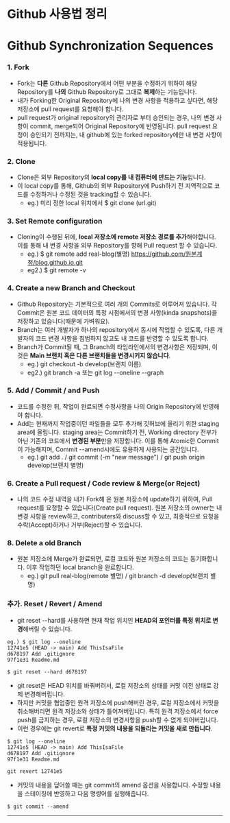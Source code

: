 Github 사용법 정리
===============

# Github Synchronization Sequences

### 1. Fork
* Fork는 **다른** Github Repository에서 어떤 부분을 수정하기 위하여 해당 Repository를 **나의** Github Repository로 그대로 **복제**하는 기능입니다.
* 내가 Forking한 Original Repository에 나의 변경 사항을 적용하고 싶다면, 해당 저장소에 pull request를 요청해야 합니다. 
* pull request가 original repository의 관리자로 부터 승인되는 경우, 나의 변경 사항이 commit, merge되어 Original Repository에 반영됩니다. pull request 요청이 승인되기 전까지는, 내 github에 있는 forked repository에만 내 변경 사항이 적용됩니다.

### 2. Clone
* Clone은 외부 Repository의 **local copy를 내 컴퓨터에 만드는 기능**입니다.
* 이 local copy를 통해, Github의 외부 Repository에 Push하기 전 지역적으로 코드를 수정하거나 수정된 것을 tracking할 수 있습니다.
  - eg.) 미리 정한 local 위치에서 $ git clone (url.git)

### 3. Set Remote configuration
* Cloning이 수행된 뒤에, **local 저장소에 remote 저장소 경로를 추가**해야합니다. 이를 통해 내 변경 사항을 외부 Repository를 향해 Pull request 할 수 있습니다.
  - eg.) $ git remote add real-blog(별명) https://github.com/원본계정/blog.github.io.git
  - eg2.) $ git remote -v 

### 4. Create a new Branch and Checkout
* Github Repository는 기본적으로 여러 개의 Commits로 이루어져 있습니다. 각 Commit은 원본 코드 데이터의 특정 시점에서의 변경 사항(kinda snapshots)을 저장하고 있습니다(때문에 가벼워요).
* Branch는 여러 개발자가 하나의 repository에서 동시에 작업할 수 있도록, 다른 개발자의 코드 변경 사항을 침범하지 않고도 내 코드를 반영할 수 있도록 합니다.
* Branch가 Commit될 때, 그 Branch의 타임라인에서의 변경사항은 저장되며, 이것은 **Main 브랜치 혹은 다른 브랜치들을 변경시키지 않습니다**.
  - eg.) git checkout -b develop(브랜치 이름)
  - eg2.) git branch -a 또는 git log --oneline --graph

### 5. Add / Commit / and Push
* 코드를 수정한 뒤, 작업이 완료되면 수정사항을 나의 Origin Repository에 반영해야 합니다. 
* Add는 현재까지 작업중이던 파일들을 모두 추가해 깃허브에 올리기 위한 staging area에 올립니다. staging area는 Commit하기 전, Working directory 전부가 아닌 기존의 코드에서 **변경된 부분**만을 저장합니다. 이를 통해 Atomic한 Commit이 가능해지며, Commit --amend시에도 유용하게 사용되는 공간입니다.
  - eg.) git add . / git commit (-m "new message") / git push origin develop(브랜치 별명)

### 6. Create a Pull request / Code review & Merge(or Reject)
* 나의 코드 수정 내역을 내가 Fork해 온 원본 저장소에 update하기 위하여, Pull request를 요청할 수 있습니다(Create pull request). 원본 저장소의 owner는 내 변경 사항을 review하고, contributers와 discuss할 수 있고, 최종적으로 요청을 수락(Accept)하거나 거부(Reject)할 수 있습니다. 

### 8. Delete a old Branch 
* 원본 저장소에 Merge가 완료되면, 로컬 코드와 원본 저장소의 코드는 동기화합니다. 이후 작업하던 local branch을 완료합니다.
  - eg.) git pull real-blog(remote 별명) / git branch -d develop(브랜치 별명)

### 추가. Reset / Revert / Amend
* git reset --hard를 사용하면 현재 작업 위치인 **HEAD의 포인터를 특정 위치로 변경**해버릴 수 있습니다. 
```
eg.) $ git log --oneline
12741e5 (HEAD -> main) Add ThisIsaFile
d678197 Add .gitignore
97f1e31 Readme.md

$ git reset --hard d678197
```
* git reset은 HEAD 위치를 바꿔버려서, 로컬 저장소의 상태를 커밋 이전 상태로 강제 변경해버립니다. 
* 하지만 커밋을 협업중인 원격 저장소에 push해버린 경우, 로컬 저장소에서 커밋을 취소해버리면 원격 저장소와 상태가 틀어져버립니다. 특히 원격 저장소에서 force push를 금지하는 경우, 로컬 저장소의 변경사항을 push할 수 없게 되어버립니다. 
* 이런 경우에는 git revert로 **특정 커밋의 내용을 되돌리는 커밋을 새로 만듭니다**.
```
$ git log --oneline
12741e5 (HEAD -> main) Add ThisIsaFile
d678197 Add .gitignore
97f1e31 Readme.md

git revert 12741e5
```
* 커밋의 내용을 덮어쓸 때는 git commit의 amend 옵션을 사용합니다. 수정할 내용을 스테이징에 반영하고 다음 명령어를 실행해줍니다.
```
$ git commit --amend
```
----------------------------------------------------------------------------------------------------